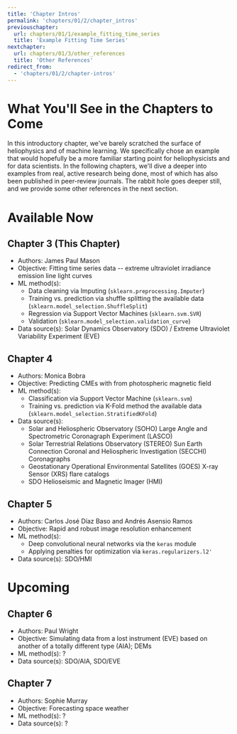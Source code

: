 ```yaml
---
title: 'Chapter Intros'
permalink: 'chapters/01/2/chapter_intros'
previouschapter:
  url: chapters/01/1/example_fitting_time_series
  title: 'Example Fitting Time Series'
nextchapter:
  url: chapters/01/3/other_references
  title: 'Other References'
redirect_from:
  - 'chapters/01/2/chapter-intros'
---
```

What You'll See in the Chapters to Come
====================

In this introductory chapter, we've barely scratched the surface of heliophysics and of machine learning. We specifically chose an example that would hopefully be a more familiar starting point for heliophysicists and for data scientists. In the following chapters, we'll dive a deeper into examples from real, active research being done, most of which has also been published in peer-review journals. The rabbit hole goes deeper still, and we provide some other references in the next section. 

# Available Now

## Chapter 3 (This Chapter)
* Authors: James Paul Mason
* Objective: Fitting time series data -- extreme ultraviolet irradiance emission line light curves
* ML method(s): 
    * Data cleaning via Imputing (`sklearn.preprocessing.Imputer`)
    * Training vs. prediction via shuffle splitting the available data (`sklearn.model_selection.ShuffleSplit`)
    * Regression via Support Vector Machines (`sklearn.svm.SVR`)
    * Validation (`sklearn.model_selection.validation_curve`)
* Data source(s): Solar Dynamics Observatory (SDO) / Extreme Ultraviolet Variability Experiment (EVE)

## Chapter 4
* Authors: Monica Bobra
* Objective: Predicting CMEs with from photospheric magnetic field
* ML method(s): 
    * Classification via Support Vector Machine (`sklearn.svm`)
    * Training vs. prediction via K-Fold method the available data (`sklearn.model_selection.StratifiedKFold`)
* Data source(s): 
    * Solar and Heliospheric Observatory (SOHO) Large Angle and Spectrometric Coronagraph Experiment (LASCO)
    * Solar Terrestrial Relations Observatory (STEREO) Sun Earth Connection Coronal and Heliospheric Investigation (SECCHI) Coronagraphs
    * Geostationary Operational Environmental Satellites (GOES) X-ray Sensor (XRS) flare catalogs
    * SDO Helioseismic and Magnetic Imager (HMI)

## Chapter 5
* Authors: Carlos José Díaz Baso and Andrés Asensio Ramos
* Objective: Rapid and robust image resolution enhancement 
* ML method(s): 
    * Deep convolutional neural networks via the `keras` module
    * Applying penalties for optimization via `keras.regularizers.l2'`
* Data source(s): SDO/HMI

# Upcoming

## Chapter 6
* Authors: Paul Wright
* Objective: Simulating data from a lost instrument (EVE) based on another of a totally different type (AIA); DEMs
* ML method(s): ? 
* Data source(s): SDO/AIA, SDO/EVE

## Chapter 7
* Authors: Sophie Murray
* Objective: Forecasting space weather
* ML method(s): ?
* Data source(s): ? 
